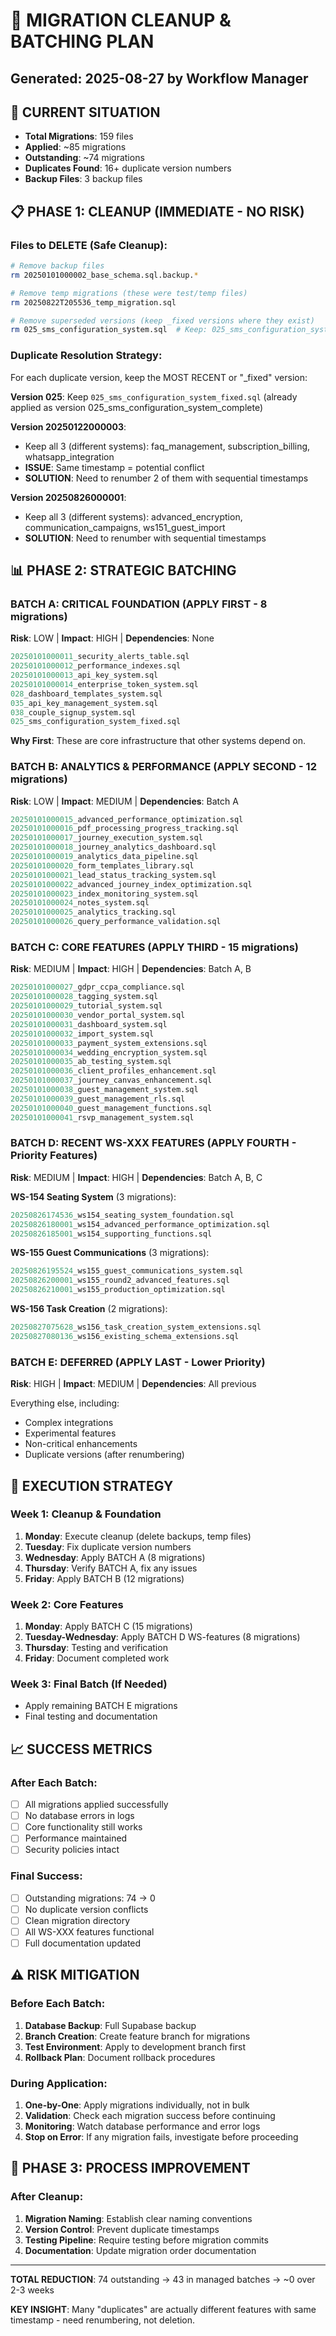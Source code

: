 # 🧹 MIGRATION CLEANUP & BATCHING PLAN
## Generated: 2025-08-27 by Workflow Manager

## 🚨 CURRENT SITUATION
- **Total Migrations**: 159 files
- **Applied**: ~85 migrations
- **Outstanding**: ~74 migrations
- **Duplicates Found**: 16+ duplicate version numbers
- **Backup Files**: 3 backup files

## 📋 PHASE 1: CLEANUP (IMMEDIATE - NO RISK)

### Files to DELETE (Safe Cleanup):
```bash
# Remove backup files
rm 20250101000002_base_schema.sql.backup.*

# Remove temp migrations (these were test/temp files)
rm 20250822T205536_temp_migration.sql

# Remove superseded versions (keep _fixed versions where they exist)
rm 025_sms_configuration_system.sql  # Keep: 025_sms_configuration_system_fixed.sql
```

### Duplicate Resolution Strategy:
For each duplicate version, keep the MOST RECENT or "_fixed" version:

**Version 025**: Keep `025_sms_configuration_system_fixed.sql` (already applied as version 025_sms_configuration_system_complete)

**Version 20250122000003**: 
- Keep all 3 (different systems): faq_management, subscription_billing, whatsapp_integration
- **ISSUE**: Same timestamp = potential conflict
- **SOLUTION**: Need to renumber 2 of them with sequential timestamps

**Version 20250826000001**: 
- Keep all 3 (different systems): advanced_encryption, communication_campaigns, ws151_guest_import
- **SOLUTION**: Need to renumber with sequential timestamps

## 📊 PHASE 2: STRATEGIC BATCHING

### BATCH A: CRITICAL FOUNDATION (APPLY FIRST - 8 migrations)
**Risk**: LOW | **Impact**: HIGH | **Dependencies**: None

```sql
20250101000011_security_alerts_table.sql
20250101000012_performance_indexes.sql
20250101000013_api_key_system.sql
20250101000014_enterprise_token_system.sql
028_dashboard_templates_system.sql
035_api_key_management_system.sql
038_couple_signup_system.sql
025_sms_configuration_system_fixed.sql
```

**Why First**: These are core infrastructure that other systems depend on.

### BATCH B: ANALYTICS & PERFORMANCE (APPLY SECOND - 12 migrations)
**Risk**: LOW | **Impact**: MEDIUM | **Dependencies**: Batch A

```sql
20250101000015_advanced_performance_optimization.sql
20250101000016_pdf_processing_progress_tracking.sql
20250101000017_journey_execution_system.sql
20250101000018_journey_analytics_dashboard.sql
20250101000019_analytics_data_pipeline.sql
20250101000020_form_templates_library.sql
20250101000021_lead_status_tracking_system.sql
20250101000022_advanced_journey_index_optimization.sql
20250101000023_index_monitoring_system.sql
20250101000024_notes_system.sql
20250101000025_analytics_tracking.sql
20250101000026_query_performance_validation.sql
```

### BATCH C: CORE FEATURES (APPLY THIRD - 15 migrations)
**Risk**: MEDIUM | **Impact**: HIGH | **Dependencies**: Batch A, B

```sql
20250101000027_gdpr_ccpa_compliance.sql
20250101000028_tagging_system.sql
20250101000029_tutorial_system.sql
20250101000030_vendor_portal_system.sql
20250101000031_dashboard_system.sql
20250101000032_import_system.sql
20250101000033_payment_system_extensions.sql
20250101000034_wedding_encryption_system.sql
20250101000035_ab_testing_system.sql
20250101000036_client_profiles_enhancement.sql
20250101000037_journey_canvas_enhancement.sql
20250101000038_guest_management_system.sql
20250101000039_guest_management_rls.sql
20250101000040_guest_management_functions.sql
20250101000041_rsvp_management_system.sql
```

### BATCH D: RECENT WS-XXX FEATURES (APPLY FOURTH - Priority Features)
**Risk**: MEDIUM | **Impact**: HIGH | **Dependencies**: Batch A, B, C

**WS-154 Seating System** (3 migrations):
```sql
20250826174536_ws154_seating_system_foundation.sql
20250826180001_ws154_advanced_performance_optimization.sql
20250826185001_ws154_supporting_functions.sql
```

**WS-155 Guest Communications** (3 migrations):
```sql
20250826195524_ws155_guest_communications_system.sql
20250826200001_ws155_round2_advanced_features.sql
20250826210001_ws155_production_optimization.sql
```

**WS-156 Task Creation** (2 migrations):
```sql
20250827075628_ws156_task_creation_system_extensions.sql
20250827080136_ws156_existing_schema_extensions.sql
```

### BATCH E: DEFERRED (APPLY LAST - Lower Priority)
**Risk**: HIGH | **Impact**: MEDIUM | **Dependencies**: All previous

Everything else, including:
- Complex integrations
- Experimental features
- Non-critical enhancements
- Duplicate versions (after renumbering)

## 🎯 EXECUTION STRATEGY

### Week 1: Cleanup & Foundation
1. **Monday**: Execute cleanup (delete backups, temp files)
2. **Tuesday**: Fix duplicate version numbers
3. **Wednesday**: Apply BATCH A (8 migrations) 
4. **Thursday**: Verify BATCH A, fix any issues
5. **Friday**: Apply BATCH B (12 migrations)

### Week 2: Core Features
1. **Monday**: Apply BATCH C (15 migrations)
2. **Tuesday-Wednesday**: Apply BATCH D WS-features (8 migrations)
3. **Thursday**: Testing and verification
4. **Friday**: Document completed work

### Week 3: Final Batch (If Needed)
- Apply remaining BATCH E migrations
- Final testing and documentation

## 📈 SUCCESS METRICS

### After Each Batch:
- [ ] All migrations applied successfully
- [ ] No database errors in logs
- [ ] Core functionality still works
- [ ] Performance maintained
- [ ] Security policies intact

### Final Success:
- [ ] Outstanding migrations: 74 → 0
- [ ] No duplicate version conflicts
- [ ] Clean migration directory
- [ ] All WS-XXX features functional
- [ ] Full documentation updated

## ⚠️ RISK MITIGATION

### Before Each Batch:
1. **Database Backup**: Full Supabase backup
2. **Branch Creation**: Create feature branch for migrations
3. **Test Environment**: Apply to development branch first
4. **Rollback Plan**: Document rollback procedures

### During Application:
1. **One-by-One**: Apply migrations individually, not in bulk
2. **Validation**: Check each migration success before continuing
3. **Monitoring**: Watch database performance and error logs
4. **Stop on Error**: If any migration fails, investigate before proceeding

## 🎪 PHASE 3: PROCESS IMPROVEMENT

### After Cleanup:
1. **Migration Naming**: Establish clear naming conventions
2. **Version Control**: Prevent duplicate timestamps
3. **Testing Pipeline**: Require testing before migration commits
4. **Documentation**: Update migration order documentation

---

**TOTAL REDUCTION**: 74 outstanding → 43 in managed batches → ~0 over 2-3 weeks

**KEY INSIGHT**: Many "duplicates" are actually different features with same timestamp - need renumbering, not deletion.
